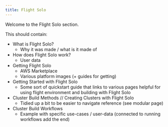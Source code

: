```yaml
---
title: Flight Solo
---
```


Welcome to the Flight Solo section. 

This should contain: 

- What is Flight Solo?
    - Why it was made / what is it made of 
- How does Flight Solo work?
    - User data
- Getting Flight Solo
    - AWS Marketplace
    - Various platform images (+ guides for getting) 
- Getting Started with Flight Solo
    - Some sort of quickstart guide that links to various pages helpful for using flight environment and building with Flight Solo
- Cluster Build Methods // Creating Clusters with Flight Solo
    - Tidied up a bit to be easier to navigate reference (see modular page)
- Cluster Build Workflows 
    - Example with specific use-cases / user-data (connected to running workflows add the end) 

